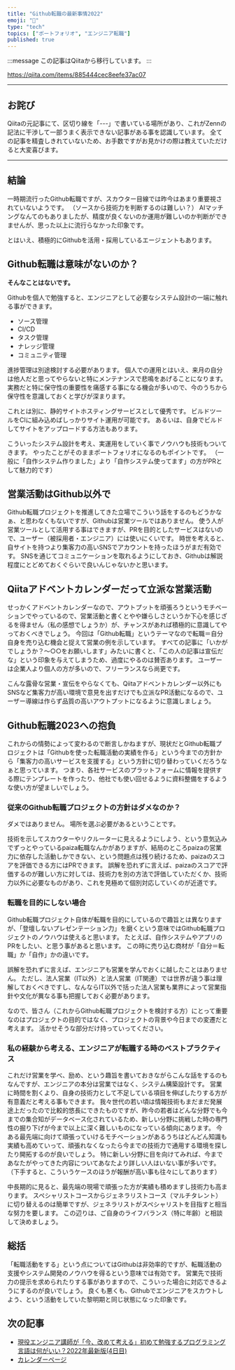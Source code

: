```yaml
---
title: "Github転職の最新事情2022"
emoji: "📝"
type: "tech"
topics: ["ポートフォリオ", "エンジニア転職"]
published: true
---
```


:::message
この記事はQiitaから移行しています。
:::

https://qiita.com/items/885444cec8eefe37ac07

-----

## お詫び
Qiitaの元記事にて、区切り線を「---」で書いている場所があり、これがZennの記法に干渉して一部うまく表示できない記事がある事を認識しています。
全ての記事を精査しきれていないため、お手数ですがお見かけの際は教えていただけると大変喜びます。

-----

## 結論
一時期流行ったGithub転職ですが、スカウター目線では昨今はあまり重要視されていないようです。
（ソースから技術力を判断するのは難しい？）
AIマッチングなんてのもありましたが、精度が良くないのか運用が難しいのか判断ができませんが、思った以上に流行らなかった印象です。

とはいえ、積極的にGithubを活用・採用しているエージェントもあります。

## Github転職は意味がないのか？
**そんなことはないです。**

Githubを個人で勉強すると、エンジニアとして必要なシステム設計の一端に触れる事ができます。

- ソース管理
- CI/CD
- タスク管理
- ナレッジ管理
- コミュニティ管理

進捗管理は別途検討する必要があります。
個人での運用とはいえ、来月の自分は他人だと思ってやらないと特にメンテナンスで悲鳴をあげることになります。
実務だと特に保守性の重要性を痛感する事になる機会が多いので、今のうちから保守性を意識しておくと学びが深まります。

これとは別に、静的サイトホスティングサービスとして優秀です。
ビルドツールをCIに組み込めばしっかりサイト運用が可能です。
あるいは、自身でビルドしてサイトをアップロードする方法もあります。

こういったシステム設計を考え、実運用をしていく事でノウハウも技術もついてきます。
やったことがそのままポートフォリオになるのもポイントです。
（一般に「自作システム作りました」より「自作システム使ってます」の方がPRとして魅力的です）

## 営業活動はGithub以外で
Github転職プロジェクトを推進してきた立場でこういう話をするのもどうかなぁ、と思わなくもないですが、Githubは営業ツールではありません。
使う人が営業ツールとして活用する事はできますが、PRを目的としたサービスはないので、ユーザー（被採用者・エンジニア）には使いにくいです。
時世を考えると、自サイトを持つより集客力の高いSNSでアカウントを持ったほうがまだ有効です。
SNSを通じてコミュニケーションを取れるようにしておき、Githubは解説程度にとどめておくぐらいで良いんじゃないかと思います。

## Qiitaアドベントカレンダーだって立派な営業活動
せっかくアドベントカレンダーなので、アウトプットを頑張ろうというモチベーションでやっているので、営業活動と書くとやや嫌らしさというか下心を感じざるを得ません（私の感想でしょうか）が、チャンスがあれば積極的に意識してやっておくべきでしょう。
今回は「Github転職」というテーマなので転職＝自分自身を売り込む機会と捉えて営業の例を示しています。
すべての記事に「いかがでしょうか？～○○をお願いします」みたいに書くと、「この人の記事は宣伝だな」という印象を与えてしまうため、過度にやるのは賛否あります。
ユーザーは企業人より個人の方が多いので、フリーランスなら尚更です。

こんな露骨な営業・宣伝をやらなくても、Qiitaアドベントカレンダー以外にもSNSなど集客力が高い環境で意見を出すだけでも立派なPR活動になるので、ユーザー導線は作らず品質の高いアウトプットになるように意識しましょう。

## Github転職2023への抱負
これからの情勢によって変わるので断言しかねますが、現状だとGithub転職プロジェクトは「Githubを使った転職活動の実績を作る」という今までの方針から「集客力の高いサービスを支援する」という方針に切り替わっていくだろうなぁと思っています。
つまり、各社サービスのプラットフォームに情報を提供する際にテンプレートを作ったり、他社でも使い回せるように資料整備をするような使い方が望ましいでしょう。

### 従来のGithub転職プロジェクトの方針はダメなのか？
ダメではありません。
場所を選ぶ必要があるということです。

技術を示してスカウターやリクルーターに見えるようにしよう、という意気込みでずっとやっているpaiza転職なんかがありますが、結局のところpaizaの営業力に依存した活動しかできない、という問題点は残り続けるため、paizaのスコアを評価できる方にはPRできます。
誤解を恐れずに言えば、paizaのスコアで評価するのが難しい方に対しては、技術力を別の方法で評価していただくか、技術力以外に必要なものがあり、これを見極めて個別対応していくのが近道です。

### 転職を目的にしない場合
Github転職プロジェクト自体が転職を目的にしているので趣旨とは異なりますが、「登壇しないプレゼンテーション力」を磨くという意味ではGithub転職プロジェクトのノウハウは使えると思います。
たとえば、自作システムやアプリのPRをしたい、と思う事があると思います。
この時に売り込む商材が「自分＝転職」か「自作」かの違いです。

誤解を恐れずに言えば、エンジニアも営業を学んでおくに越したことはありません。
ただし、法人営業（IT以外）と法人営業（IT関連）では世界が違う事は理解しておくべきですし、なんならIT以外で括った法人営業も業界によって営業指針や文化が異なる事も把握しておく必要があります。

なので、皆さん（これからGithub転職プロジェクトを検討する方）にとって重要なのはプロジェクトの目的ではなく、プロジェクトの背景や今日までの変遷だと考えます。
活かせそうな部分だけ持っていってください。

### 私の経験から考える、エンジニアが転職する時のベストプラクティス
これだけ営業を学べ、励め、という趣旨を書いておきながらこんな話をするのもなんですが、エンジニアの本分は営業ではなく、システム構築設計です。
営業に時間を割くより、自身の技術力として不足している項目を伸ばしたりする方が有意義だと考える事もできます。
我々世代の若い頃は情報技術もまだまだ発展途上だったので比較的悠長にできたものですが、昨今の若者はどんな分野でも今までの集合知がデータベース化されているため、新しい分野に挑戦した時の専門性の掘り下げが今まで以上に深く難しいものになっている傾向にあります。
今ある最先端に向けて頑張っていけるモチベーションがあるうちはどんどん知識も実績も高めていって、頑張れなくなったら今までの技術力で通用する環境を探したり開拓するのが良いでしょう。
特に新しい分野に目を向けてみれば、今まであなたがやってきた内容についてあなたより詳しい人はいない事が多いです。
（下手すると、こういうケースのほうが報酬が高い事も往々にしてあります）

中長期的に見ると、最先端の現場で頑張った方が実績も積めますし技術力も高まります。
スペシャリストコースからジェネラリストコース（マルチタレント）に切り替えるのは簡単ですが、ジェネラリストがスペシャリストを目指すと相当な努力を要します。
この辺りは、ご自身のライフバランス（特に年齢）と相談して決めましょう。

## 総括
「転職活動をする」という点についてはGithubは非効率的ですが、転職活動の支援やシステム開発のノウハウを得るという意味では有効です。
営業先で技術力の提示を求められたりする事がありますので、こういった場合に対応できるようにするのが良いでしょう。
良くも悪くも、Githubでエンジニアをスカウトしよう、という活動をしていた黎明期と同じ状態になった印象です。

## 次の記事
- [現役エンジニア講師が「今、改めて考える」初めて勉強するプログラミング言語は何がいい？2022年最新版(4日目)](https://qiita.com/nomurasan/items/5f97870d5237f773c111)
- [カレンダーページ](https://qiita.com/advent-calendar/2022/oreno_nomurasan2022)

